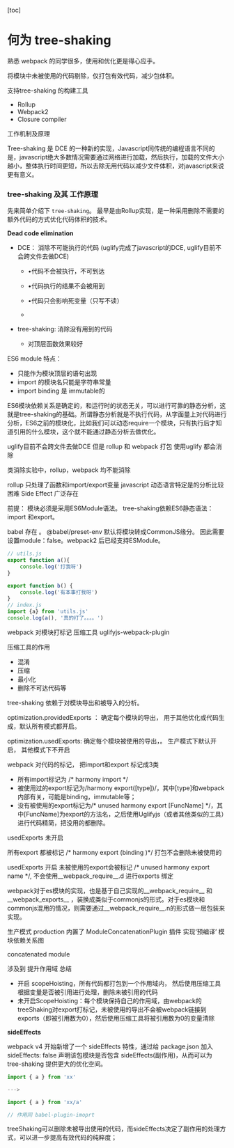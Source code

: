 [toc]
# 何为 tree-shaking


熟悉 webpack 的同学很多，使用和优化更是得心应手。


将模块中未被使用的代码剔除，仅打包有效代码，减少包体积。

支持tree-shaking 的构建工具
- Rollup
- Webpack2
- Closure compiler

工作机制及原理


Tree-shaking 是 DCE 的一种新的实现，Javascript同传统的编程语言不同的是，javascript绝大多数情况需要通过网络进行加载，然后执行，加载的文件大小越小，整体执行时间更短，所以去除无用代码以减少文件体积，对javascript来说更有意义。


### tree-shaking  及其 工作原理

先来简单介绍下 `tree-shaking`。 最早是由Rollup实现，是一种采用删除不需要的额外代码的方式优化代码体积的技术。

**Dead code elimination**


* DCE： 消除不可能执行的代码  (uglify完成了javascript的DCE, uglify目前不会跨文件去做DCE)
    - •代码不会被执行，不可到达

    - •代码执行的结果不会被用到

    - •代码只会影响死变量（只写不读）

    -

* tree-shaking: 消除没有用到的代码

    - 对顶层函数效果较好

ES6 module 特点：

- 只能作为模块顶层的语句出现
- import 的模块名只能是字符串常量
- import binding 是 immutable的


ES6模块依赖关系是确定的，和运行时的状态无关，可以进行可靠的静态分析，这就是tree-shaking的基础。所谓静态分析就是不执行代码，从字面量上对代码进行分析，ES6之前的模块化，比如我们可以动态require一个模块，只有执行后才知道引用的什么模块，这个就不能通过静态分析去做优化。

uglify目前不会跨文件去做DCE  但是 rollup 和 webpack 打包 使用uglify 都会消除

类消除实验中，rollup，webpack 均不能消除

rollup 只处理了函数和import/export变量
javascript 动态语言特定是的分析比较困难
Side Effect 广泛存在








前提： 模块必须是采用ES6Module语法。 tree-shaking依赖ES6静态语法：import 和export。

babel 存在 。 @babel/preset-env 默认将模块转成CommonJS缘分。
因此需要设置module：false。webpack2 后已经支持ESModule。




```javascript
// utils.js
export function a(){
    console.log('打我呀')
}

export function b() {
    console.log('有本事打我呀')
}
// index.js
import {a} from 'utils.js'
console.log(a(), '真的打了。。。。')

```


webpack 对模块打标记   压缩工具 uglifyjs-webpack-plugin

压缩工具的作用
- 混淆
- 压缩
- 最小化
- 删除不可达代码等

tree-shaking 依赖于对模块导出和被导入的分析。

optimization.providedExports ： 确定每个模块的导出， 用于其他优化或代码生成，默认所有模式都开启。

optimization.usedExports: 确定每个模块被使用的导出，。 生产模式下默认开启， 其他模式下不开启


webpack 对代码的标记， 把import和export 标记成3类
- 所有import标记为 /* harmony import */
- 被使用过的export标记为/harmony export([type])/，其中[type]和webpack内部有关，可能是binding，immutable等；
- 没有被使用的export标记为/* unused harmony export [FuncName] */，其中[FuncName]为export的方法名，之后使用Uglifyjs（或者其他类似的工具）进行代码精简，把没用的都删除。


usedExports 未开启

所有export 都被标记 /* harmony export (binding )*/
打包不会删除未被使用的

usedExports 开启
未被使用的export会被标记 /* unused harmony export name */, 不会使用__webpack_require__.d 进行exports 绑定 

 
webpack对于es模块的实现，也是基于自己实现的__webpack_require__ 和__webpack_exports__ ，装换成类似于commonjs的形式。对于es模块和commonjs混用的情况，则需要通过__webpack_require__.n的形式做一层包装来实现。


生产模式 production 内置了  ModuleConcatenationPlugin 插件
实现‘预编译’  模块依赖关系图

concatenated module


涉及到
提升作用域
总结
- 开启 scopeHoisting，所有代码都打包到一个作用域内， 然后使用压缩工具根据变量是否被引用进行处理，删除未被引用的代码
- 未开启ScopeHoisting：每个模块保持自己的作用域，由webpack的treeShaking对export打标记，未被使用的导出不会被webpack链接到exports（即被引用数为0），然后使用压缩工具将被引用数为0的变量清除

 **sideEffects** 

webpack v4 开始新增了一个 sideEffects 特性，通过给 package.json 加入 sideEffects: false 声明该包模块是否包含 sideEffects(副作用)，从而可以为 tree-shaking 提供更大的优化空间。

```javascript
import { a } from 'xx'

--->

import { a } from 'xx/a'

// 作用同 babel-plugin-imoprt
```

treeShaking可以删除未被导出使用的代码，而sideEffects决定了副作用的处理方式，可以进一步提高有效代码的纯粹度；